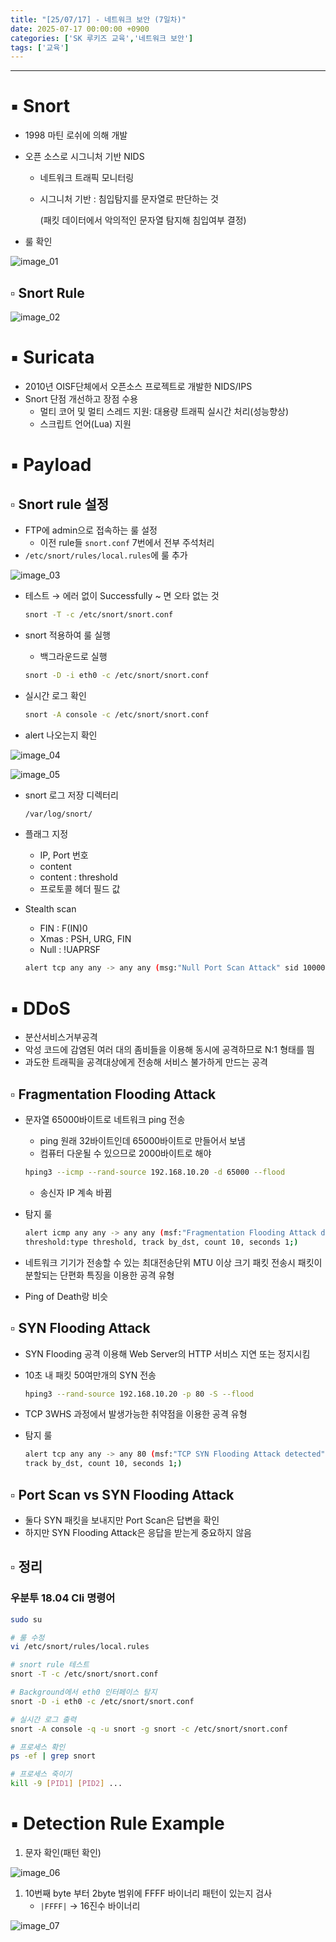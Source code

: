 ```yaml
---
title: "[25/07/17] - 네트워크 보안 (7일차)"
date: 2025-07-17 00:00:00 +0900
categories: ['SK 루키즈 교육','네트워크 보안']
tags: ['교육']
---
```


<!--more-->



---

# ▪︎ Snort

- 1998 마틴 로쉬에 의해 개발
- 오픈 소스로 시그니처 기반 NIDS
    - 네트워크 트래픽 모니터링
    - 시그니처 기반 : 침입탐지를 문자열로 판단하는 것
        
        (패킷 데이터에서 악의적인 문자열 탐지해 침입여부 결정)
        
- 룰 확인

![image_01](/assets/img/sk_shieldus_26/250717_image_01.png)

## ▫︎  Snort Rule

![image_02](/assets/img/sk_shieldus_26/250717_image_02.png)

# ▪︎ Suricata

- 2010년 OISF단체에서 오픈소스 프로젝트로 개발한 NIDS/IPS
- Snort 단점 개선하고 장점 수용
    - 멀티 코어 및 멀티 스레드 지원: 대용량 트래픽 실시간 처리(성능향상)
    - 스크립트 언어(Lua) 지원

# ▪︎ Payload

## ▫︎  Snort rule 설정

- FTP에 admin으로 접속하는 룰 설정
    - 이전 rule들 `snort.conf` 7번에서 전부 주석처리
- `/etc/snort/rules/local.rules`에 룰 추가

![image_03](/assets/img/sk_shieldus_26/250717_image_03.png)

- 테스트 → 에러 없이 Successfully ~ 면 오타 없는 것
    
    ```bash
    snort -T -c /etc/snort/snort.conf
    ```
    
- snort 적용하여 룰 실행
    - 백그라운드로 실행
    
    ```bash
    snort -D -i eth0 -c /etc/snort/snort.conf
    ```
    
- 실시간 로그 확인
    
    ```bash
    snort -A console -c /etc/snort/snort.conf
    ```
    
- alert 나오는지 확인
    
![image_04](/assets/img/sk_shieldus_26/250717_image_04.png)
    
![image_05](/assets/img/sk_shieldus_26/250717_image_05.png)
    
- snort 로그 저장 디렉터리
    
    ```bash
    /var/log/snort/
    ```
    
- 플래그 지정
    - IP, Port 번호
    - content
    - content : threshold
    - 프로토콜 헤더 필드 값
- Stealth scan
    - FIN : F(IN)0
    - Xmas : PSH, URG, FIN
    - Null : !UAPRSF
    
    ```bash
    alert tcp any any -> any any (msg:"Null Port Scan Attack" sid 100006; flags:!UAPRSF;)
    ```
    

# ▪︎ DDoS

- 분산서비스거부공격
- 악성 코드에 감염된 여러 대의 좀비들을 이용해 동시에 공격하므로 N:1 형태를 띔
- 과도한 트래픽을 공격대상에게 전송해 서비스 불가하게 만드는 공격

## ▫︎  Fragmentation Flooding Attack

- 문자열 65000바이트로 네트워크 ping 전송
    - ping 원래 32바이트인데 65000바이트로 만들어서 보냄
    - 컴퓨터 다운될 수 있으므로 2000바이트로 해야
    
    ```bash
    hping3 --icmp --rand-source 192.168.10.20 -d 65000 --flood
    ```
    
    - 송신자 IP 계속 바뀜
- 탐지 룰
    
    ```bash
    alert icmp any any -> any any (msf:"Fragmentation Flooding Attack detected"; sid:100009; content:"|58 58|";
    threshold:type threshold, track by_dst, count 10, seconds 1;)
    ```
    
- 네트워크 기기가 전송할 수 있는 최대전송단위 MTU 이상 크기 패킷 전송시 패킷이 분할되는 단편화 특징을 이용한 공격 유형
- Ping of Death랑 비슷

## ▫︎  SYN Flooding Attack

- SYN Flooding 공격 이용해 Web Server의 HTTP 서비스 지연 또는 정지시킴
- 10초 내 패킷 50여만개의 SYN 전송
    
    ```bash
    hping3 --rand-source 192.168.10.20 -p 80 -S --flood
    ```
    
- TCP 3WHS 과정에서 발생가능한 취약점을 이용한 공격 유형
- 탐지 룰
    
    ```bash
    alert tcp any any -> any 80 (msf:"TCP SYN Flooding Attack detected"; sid:100008; flags:S; threshold:type threshold,
    track by_dst, count 10, seconds 1;)
    ```
    

## ▫︎  Port Scan vs SYN Flooding Attack

- 둘다 SYN 패킷을 보내지만 Port Scan은 답변을 확인
- 하지만 SYN Flooding Attack은 응답을 받는게 중요하지 않음

## ▫︎  정리

### 우분투 18.04 Cli 명령어

```bash
sudo su

# 룰 수정
vi /etc/snort/rules/local.rules

# snort rule 테스트
snort -T -c /etc/snort/snort.conf

# Background에서 eth0 인터페이스 탐지
snort -D -i eth0 -c /etc/snort/snort.conf

# 실시간 로그 출력
snort -A console -q -u snort -g snort -c /etc/snort/snort.conf

# 프로세스 확인
ps -ef | grep snort

# 프로세스 죽이기
kill -9 [PID1] [PID2] ... 
```

# ▪︎ Detection Rule Example

1. 문자 확인(패턴 확인)

![image_06](/assets/img/sk_shieldus_26/250717_image_06.png)

1. 10번째 byte 부터 2byte 범위에 FFFF 바이너리 패턴이 있는지 검사
    - `|FFFF|` → 16진수 바이너리

![image_07](/assets/img/sk_shieldus_26/250717_image_07.png)